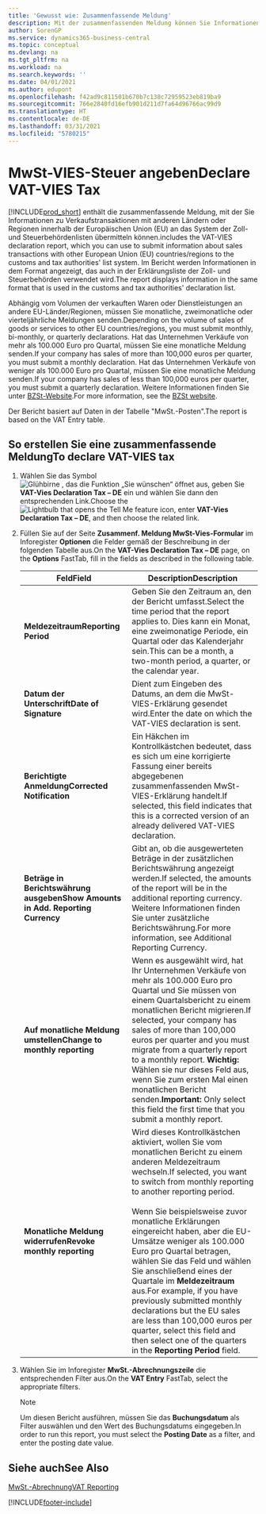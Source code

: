 ```yaml
---
title: 'Gewusst wie: Zusammenfassende Meldung'
description: Mit der zusammenfassenden Meldung können Sie Informationen zu Verkaufstransaktionen mit anderen Ländern oder Regionen innerhalb der Europäischen Union (EU) an das System der Zoll- und Steuerbehördenlisten übermitteln.
author: SorenGP
ms.service: dynamics365-business-central
ms.topic: conceptual
ms.devlang: na
ms.tgt_pltfrm: na
ms.workload: na
ms.search.keywords: ''
ms.date: 04/01/2021
ms.author: edupont
ms.openlocfilehash: f42ad9c811501b670b7c138c72959523eb819ba9
ms.sourcegitcommit: 766e2840fd16efb901d211d7fa64d96766ac99d9
ms.translationtype: HT
ms.contentlocale: de-DE
ms.lasthandoff: 03/31/2021
ms.locfileid: "5780215"
---
```

# <a name="declare-vat-vies-tax"></a><span data-ttu-id="74687-103">MwSt-VIES-Steuer angeben</span><span class="sxs-lookup"><span data-stu-id="74687-103">Declare VAT-VIES Tax</span></span>
[!INCLUDE[prod_short](../../includes/prod_short.md)] <span data-ttu-id="74687-104">enthält die zusammenfassende Meldung, mit der Sie Informationen zu Verkaufstransaktionen mit anderen Ländern oder Regionen innerhalb der Europäischen Union (EU) an das System der Zoll- und Steuerbehördenlisten übermitteln können.</span><span class="sxs-lookup"><span data-stu-id="74687-104">includes the VAT-VIES declaration report, which you can use to submit information about sales transactions with other European Union (EU) countries/regions to the customs and tax authorities' list system.</span></span> <span data-ttu-id="74687-105">Im Bericht werden Informationen in dem Format angezeigt, das auch in der Erklärungsliste der Zoll- und Steuerbehörden verwendet wird.</span><span class="sxs-lookup"><span data-stu-id="74687-105">The report displays information in the same format that is used in the customs and tax authorities' declaration list.</span></span>  

<span data-ttu-id="74687-106">Abhängig vom Volumen der verkauften Waren oder Dienstleistungen an andere EU-Länder/Regionen, müssen Sie monatliche, zweimonatliche oder vierteljährliche Meldungen senden.</span><span class="sxs-lookup"><span data-stu-id="74687-106">Depending on the volume of sales of goods or services to other EU countries/regions, you must submit monthly, bi-monthly, or quarterly declarations.</span></span> <span data-ttu-id="74687-107">Hat das Unternehmen Verkäufe von mehr als 100.000 Euro pro Quartal, müssen Sie eine monatliche Meldung senden.</span><span class="sxs-lookup"><span data-stu-id="74687-107">If your company has sales of more than 100,000 euros per quarter, you must submit a monthly declaration.</span></span> <span data-ttu-id="74687-108">Hat das Unternehmen Verkäufe von weniger als 100.000 Euro pro Quartal, müssen Sie eine monatliche Meldung senden.</span><span class="sxs-lookup"><span data-stu-id="74687-108">If your company has sales of less than 100,000 euros per quarter, you must submit a quarterly declaration.</span></span> <span data-ttu-id="74687-109">Weitere Informationen finden Sie unter [BZSt-Website](https://go.microsoft.com/fwlink/?LinkId=204368).</span><span class="sxs-lookup"><span data-stu-id="74687-109">For more information, see the [BZSt website](https://go.microsoft.com/fwlink/?LinkId=204368).</span></span>  

<span data-ttu-id="74687-110">Der Bericht basiert auf Daten in der Tabelle "MwSt.-Posten".</span><span class="sxs-lookup"><span data-stu-id="74687-110">The report is based on the VAT Entry table.</span></span>  

## <a name="to-declare-vat-vies-tax"></a><span data-ttu-id="74687-111">So erstellen Sie eine zusammenfassende Meldung</span><span class="sxs-lookup"><span data-stu-id="74687-111">To declare VAT-VIES tax</span></span>  

1.  <span data-ttu-id="74687-112">Wählen Sie das Symbol ![Glühbirne , das die Funktion „Sie wünschen“ öffnet](../../media/ui-search/search_small.png "Was möchten Sie tun?") aus, geben Sie **VAT-Vies Declaration Tax – DE** ein und wählen Sie dann den entsprechenden Link.</span><span class="sxs-lookup"><span data-stu-id="74687-112">Choose the ![Lightbulb that opens the Tell Me feature](../../media/ui-search/search_small.png "Tell me what you want to do") icon, enter **VAT-Vies Declaration Tax – DE**, and then choose the related link.</span></span>  
2.  <span data-ttu-id="74687-113">Füllen Sie auf der Seite **Zusammenf. Meldung MwSt-Vies-Formular** im Inforegister **Optionen** die Felder gemäß der Beschreibung in der folgenden Tabelle aus.</span><span class="sxs-lookup"><span data-stu-id="74687-113">On the **VAT-Vies Declaration Tax – DE** page, on the **Options** FastTab, fill in the fields as described in the following table.</span></span>  

    |<span data-ttu-id="74687-114">Feld</span><span class="sxs-lookup"><span data-stu-id="74687-114">Field</span></span>|<span data-ttu-id="74687-115">Description</span><span class="sxs-lookup"><span data-stu-id="74687-115">Description</span></span>|  
    |---------------------------------|---------------------------------------|  
    |<span data-ttu-id="74687-116">**Meldezeitraum**</span><span class="sxs-lookup"><span data-stu-id="74687-116">**Reporting Period**</span></span>|<span data-ttu-id="74687-117">Geben Sie den Zeitraum an, den der Bericht umfasst.</span><span class="sxs-lookup"><span data-stu-id="74687-117">Select the time period that the report applies to.</span></span> <span data-ttu-id="74687-118">Dies kann ein Monat, eine zweimonatige Periode, ein Quartal oder das Kalenderjahr sein.</span><span class="sxs-lookup"><span data-stu-id="74687-118">This can be a month, a two-month period, a quarter, or the calendar year.</span></span>|  
    |<span data-ttu-id="74687-119">**Datum der Unterschrift**</span><span class="sxs-lookup"><span data-stu-id="74687-119">**Date of Signature**</span></span>|<span data-ttu-id="74687-120">Dient zum Eingeben des Datums, an dem die MwSt-VIES-Erklärung gesendet wird.</span><span class="sxs-lookup"><span data-stu-id="74687-120">Enter the date on which the VAT-VIES declaration is sent.</span></span>|  
    |<span data-ttu-id="74687-121">**Berichtigte Anmeldung**</span><span class="sxs-lookup"><span data-stu-id="74687-121">**Corrected Notification**</span></span>|<span data-ttu-id="74687-122">Ein Häkchen im Kontrollkästchen bedeutet, dass es sich um eine korrigierte Fassung einer bereits abgegebenen zusammenfassenden MwSt-VIES-Erklärung handelt.</span><span class="sxs-lookup"><span data-stu-id="74687-122">If selected, this field indicates that this is a corrected version of an already delivered VAT-VIES declaration.</span></span>|  
    |<span data-ttu-id="74687-123">**Beträge in Berichtswährung ausgeben**</span><span class="sxs-lookup"><span data-stu-id="74687-123">**Show Amounts in Add. Reporting Currency**</span></span>|<span data-ttu-id="74687-124">Gibt an, ob die ausgewerteten Beträge in der zusätzlichen Berichtswährung angezeigt werden.</span><span class="sxs-lookup"><span data-stu-id="74687-124">If selected, the amounts of the report will be in the additional reporting currency.</span></span> <span data-ttu-id="74687-125">Weitere Informationen finden Sie unter zusätzliche Berichtswährung.</span><span class="sxs-lookup"><span data-stu-id="74687-125">For more information, see Additional Reporting Currency.</span></span>|  
    |<span data-ttu-id="74687-126">**Auf monatliche Meldung umstellen**</span><span class="sxs-lookup"><span data-stu-id="74687-126">**Change to monthly reporting**</span></span>|<span data-ttu-id="74687-127">Wenn es ausgewählt wird, hat Ihr Unternehmen Verkäufe von mehr als 100.000 Euro pro Quartal und Sie müssen von einem Quartalsbericht zu einem monatlichen Bericht migrieren.</span><span class="sxs-lookup"><span data-stu-id="74687-127">If selected, your company has sales of more than 100,000 euros per quarter and you must migrate from a quarterly report to a monthly report.</span></span> <span data-ttu-id="74687-128">**Wichtig:** Wählen sie nur dieses Feld aus, wenn Sie zum ersten Mal einen monatlichen Bericht senden.</span><span class="sxs-lookup"><span data-stu-id="74687-128">**Important:**  Only select this field the first time that you submit a monthly report.</span></span>|  
    |<span data-ttu-id="74687-129">**Monatliche Meldung widerrufen**</span><span class="sxs-lookup"><span data-stu-id="74687-129">**Revoke monthly reporting**</span></span>|<span data-ttu-id="74687-130">Wird dieses Kontrollkästchen aktiviert, wollen Sie vom monatlichen Bericht zu einem anderen Meldezeitraum wechseln.</span><span class="sxs-lookup"><span data-stu-id="74687-130">If selected, you want to switch from monthly reporting to another reporting period.</span></span><br /><br /> <span data-ttu-id="74687-131">Wenn Sie beispielsweise zuvor monatliche Erklärungen eingereicht haben, aber die EU-Umsätze weniger als 100.000 Euro pro Quartal betragen, wählen Sie das Feld und wählen Sie anschließend eines der Quartale im **Meldezeitraum** aus.</span><span class="sxs-lookup"><span data-stu-id="74687-131">For example, if you have previously submitted monthly declarations but the EU sales are less than 100,000 euros per quarter, select this field and then select one of the quarters in the **Reporting Period** field.</span></span>|  

3.  <span data-ttu-id="74687-132">Wählen Sie im Inforegister **MwSt.-Abrechnungszeile** die entsprechenden Filter aus.</span><span class="sxs-lookup"><span data-stu-id="74687-132">On the **VAT Entry** FastTab, select the appropriate filters.</span></span>  

    > [!NOTE]  
    >  <span data-ttu-id="74687-133">Um diesen Bericht ausführen, müssen Sie das **Buchungsdatum** als Filter auswählen und den Wert des Buchungsdatums eingegeben.</span><span class="sxs-lookup"><span data-stu-id="74687-133">In order to run this report, you must select the **Posting Date** as a filter, and enter the posting date value.</span></span>  

## <a name="see-also"></a><span data-ttu-id="74687-134">Siehe auch</span><span class="sxs-lookup"><span data-stu-id="74687-134">See Also</span></span>  
[<span data-ttu-id="74687-135">MwSt.-Abrechnung</span><span class="sxs-lookup"><span data-stu-id="74687-135">VAT Reporting</span></span>](vat-reporting.md)


[!INCLUDE[footer-include](../../includes/footer-banner.md)]